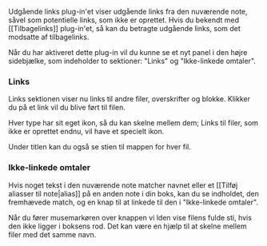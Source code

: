 Udgående links plug-in'et viser udgående links fra den nuværende note, såvel som potentielle links, som ikke er oprettet. Hvis du bekendt med [[Tilbagelinks]] plug-in'et, så kan du betragte udgående links, som det modsatte af tilbagelinks.

Når du har aktiveret dette plug-in vil du kunne se et nyt panel i den højre sidebjælke, som indeholder to sektioner: "Links" og "Ikke-linkede omtaler".

### Links
Links sektionen viser nu links til andre filer, overskrifter og blokke. Klikker du på et link vil du blive ført til filen.

Hver type har sit eget ikon, så du kan skelne mellem dem; Links til filer, som ikke er oprettet endnu, vil have et specielt ikon.

Under titlen kan du også se stien til mappen for hver fil.

### Ikke-linkede omtaler

Hvis noget tekst i den nuværende note matcher navnet eller et [[Tilføj aliasser til note|alias]] på en anden note i din boks, kan du se indholdet, den fremhævede match, og en knap til at linkede til den i "Ikke-linkede omtaler".

Når du fører musemarkøren over knappen vi lden vise filens fulde sti, hvis den ikke ligger i boksens rod. Det kan være en hjælp til at skelne mellem filer med det samme navn.
